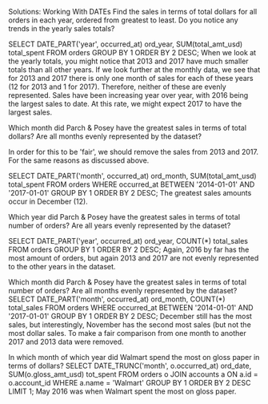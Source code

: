 Solutions: Working With DATEs
Find the sales in terms of total dollars for all orders in each year, ordered from greatest to least. Do you notice any trends in the yearly sales totals?


 SELECT DATE_PART('year', occurred_at) ord_year,  SUM(total_amt_usd) total_spent
 FROM orders
 GROUP BY 1
 ORDER BY 2 DESC;
When we look at the yearly totals, you might notice that 2013 and 2017 have much smaller totals than all other years. If we look further at the monthly data, we see that for 2013 and 2017 there is only one month of sales for each of these years (12 for 2013 and 1 for 2017). Therefore, neither of these are evenly represented. Sales have been increasing year over year, with 2016 being the largest sales to date. At this rate, we might expect 2017 to have the largest sales.


Which month did Parch & Posey have the greatest sales in terms of total dollars? Are all months evenly represented by the dataset?

In order for this to be 'fair', we should remove the sales from 2013 and 2017. For the same reasons as discussed above.

SELECT DATE_PART('month', occurred_at) ord_month, SUM(total_amt_usd) total_spent
FROM orders
WHERE occurred_at BETWEEN '2014-01-01' AND '2017-01-01'
GROUP BY 1
ORDER BY 2 DESC; 
The greatest sales amounts occur in December (12).

Which year did Parch & Posey have the greatest sales in terms of total number of orders? Are all years evenly represented by the dataset?

SELECT DATE_PART('year', occurred_at) ord_year,  COUNT(*) total_sales
FROM orders
GROUP BY 1
ORDER BY 2 DESC;
Again, 2016 by far has the most amount of orders, but again 2013 and 2017 are not evenly represented to the other years in the dataset.


Which month did Parch & Posey have the greatest sales in terms of total number of orders? Are all months evenly represented by the dataset?
SELECT DATE_PART('month', occurred_at) ord_month, COUNT(*) total_sales
FROM orders
WHERE occurred_at BETWEEN '2014-01-01' AND '2017-01-01'
GROUP BY 1
ORDER BY 2 DESC; 
December still has the most sales, but interestingly, November has the second most sales (but not the most dollar sales. To make a fair comparison from one month to another 2017 and 2013 data were removed.

In which month of which year did Walmart spend the most on gloss paper in terms of dollars?
SELECT DATE_TRUNC('month', o.occurred_at) ord_date, SUM(o.gloss_amt_usd) tot_spent
FROM orders o 
JOIN accounts a
ON a.id = o.account_id
WHERE a.name = 'Walmart'
GROUP BY 1
ORDER BY 2 DESC
LIMIT 1;
May 2016 was when Walmart spent the most on gloss paper.